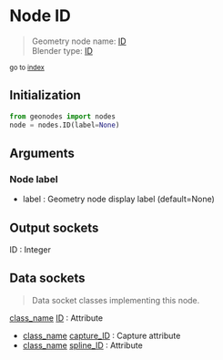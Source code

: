 
# Node ID

> Geometry node name: [ID](https://docs.blender.org/manual/en/latest/modeling/geometry_nodes/material/id.html)<br>
  Blender type: [ID](https://docs.blender.org/api/current/bpy.types.GeometryNodeInputID.html)
  
<sub>go to [index](/docs/index.md)</sub>

## Initialization

```python
from geonodes import nodes
node = nodes.ID(label=None)
```



## Arguments


### Node label

- label : Geometry node display label (default=None)

## Output sockets

ID : Integer

## Data sockets

> Data socket classes implementing this node.
  
[class_name](docs/sockets/Geometry.md) [ID](docs/sockets/Geometry.md#id) : Attribute
- [class_name](docs/sockets/Geometry.md) [capture_ID](docs/sockets/Geometry.md#capture_id) : Capture attribute
- [class_name](docs/sockets/Spline.md) [spline_ID](docs/sockets/Spline.md#spline_id) : Attribute
  
